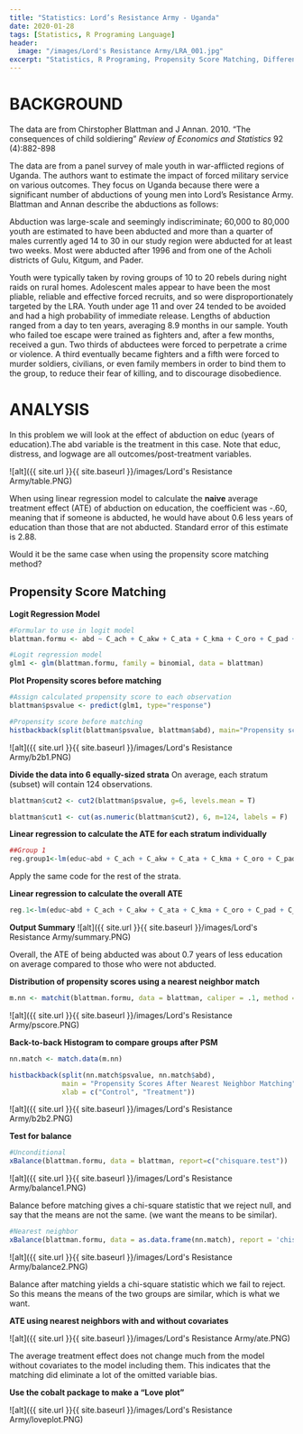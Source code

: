 ```yaml
---
title: "Statistics: Lord’s Resistance Army - Uganda"
date: 2020-01-28
tags: [Statistics, R Programing Language]
header:
  image: "/images/Lord's Resistance Army/LRA_001.jpg"
excerpt: "Statistics, R Programing, Propensity Score Matching, Difference in Difference, Abduction"
---
```

# BACKGROUND

The data are from Chirstopher Blattman and J Annan. 2010. “The consequences of child soldiering” *Review of Economics and Statistics* 92 (4):882-898

The data are from a panel survey of male youth in war-afflicted regions of Uganda. The authors want to
estimate the impact of forced military service on various outcomes. They focus on Uganda because there
were a significant number of abductions of young men into Lord’s Resistance Army.
Blattman and Annan describe the abductions as follows:

Abduction was large-scale and seemingly indiscriminate; 60,000 to 80,000 youth are estimated to have been
abducted and more than a quarter of males currently aged 14 to 30 in our study region were abducted for
at least two weeks. Most were abducted after 1996 and from one of the Acholi districts of Gulu, Kitgum,
and Pader.

Youth were typically taken by roving groups of 10 to 20 rebels during night raids on rural homes. Adolescent
males appear to have been the most pliable, reliable and effective forced recruits, and so were disproportionately
targeted by the LRA. Youth under age 11 and over 24 tended to be avoided and had a high probability
of immediate release. Lengths of abduction ranged from a day to ten years, averaging 8.9 months in our
sample. Youth who failed toe escape were trained as fighters and, after a few months, received a gun. Two
thirds of abductees were forced to perpetrate a crime or violence. A third eventually became fighters and a
fifth were forced to murder soldiers, civilians, or even family members in order to bind them to the group,
to reduce their fear of killing, and to discourage disobedience.

# ANALYSIS

In this problem we will look at the effect of abduction on educ (years of education).The abd variable is the
treatment in this case. Note that educ, distress, and logwage are all outcomes/post-treatment variables.

![alt]({{ site.url }}{{ site.baseurl }}/images/Lord's Resistance Army/table.PNG)

When using linear regression model to calculate the **naive** average treatment effect (ATE) of abduction on education, the coefficient was -.60, meaning that if someone is abducted, he would have about 0.6 less years of education than those that are not abducted. Standard error of this estimate is 2.88.

Would it be the same case when using the propensity score matching method?

## Propensity Score Matching

**Logit Regression Model**
```r
#Formular to use in logit model
blattman.formu <- abd ~ C_ach + C_akw + C_ata + C_kma + C_oro + C_pad + C_paj + age + fthr_ed + mthr_ed + orphan96 + hh_fthr_frm + hh_size96

#Logit regression model
glm1 <- glm(blattman.formu, family = binomial, data = blattman)
```

**Plot Propensity scores before matching**
```r
#Assign calculated propensity score to each observation
blattman$psvalue <- predict(glm1, type="response")

#Propensity score before matching
histbackback(split(blattman$psvalue, blattman$abd), main="Propensity scores Before Matching",xlab=c('Control','Treatment'))
```
![alt]({{ site.url }}{{ site.baseurl }}/images/Lord's Resistance Army/b2b1.PNG)

**Divide the data into 6 equally-sized strata**
On average, each stratum (subset) will contain 124 observations.

```r
blattman$cut2 <- cut2(blattman$psvalue, g=6, levels.mean = T)

blattman$cut1 <- cut(as.numeric(blattman$cut2), 6, m=124, labels = F)
```

**Linear regression to calculate the ATE for each stratum individually**
```r
##Group 1
reg.group1<-lm(educ~abd + C_ach + C_akw + C_ata + C_kma + C_oro + C_pad + C_paj + age + fthr_ed + mthr_ed + orphan96 + hh_fthr_frm + hh_size96,data=blattman, subset = (cut1 == 1))
```
Apply the same code for the rest of the strata.

**Linear regression to calculate the overall ATE**
```r
reg.1<-lm(educ~abd + C_ach + C_akw + C_ata + C_kma + C_oro + C_pad + C_paj + age + fthr_ed + mthr_ed + orphan96 + hh_fthr_frm + hh_size96,data=blattman)
```

**Output Summary**
![alt]({{ site.url }}{{ site.baseurl }}/images/Lord's Resistance Army/summary.PNG)

Overall, the ATE of being abducted was about 0.7 years of less education on average compared to those who were not abducted.

**Distribution of propensity scores using a nearest neighbor match**
```r
m.nn <- matchit(blattman.formu, data = blattman, caliper = .1, method = 'nearest')
```

![alt]({{ site.url }}{{ site.baseurl }}/images/Lord's Resistance Army/pscore.PNG)

**Back-to-back Histogram to compare groups after PSM**
```r
nn.match <- match.data(m.nn)

histbackback(split(nn.match$psvalue, nn.match$abd),
             main = "Propensity Scores After Nearest Neighbor Matching",
             xlab = c("Control", "Treatment"))
```

![alt]({{ site.url }}{{ site.baseurl }}/images/Lord's Resistance Army/b2b2.PNG)

**Test for balance**
```r
#Unconditional
xBalance(blattman.formu, data = blattman, report=c("chisquare.test"))
```
![alt]({{ site.url }}{{ site.baseurl }}/images/Lord's Resistance Army/balance1.PNG)

Balance before matching gives a chi-square statistic that we reject null, and say that the means are not the same. (we want the means to be similar).

```r
#Nearest neighbor
xBalance(blattman.formu, data = as.data.frame(nn.match), report = 'chisquare.test')
```
![alt]({{ site.url }}{{ site.baseurl }}/images/Lord's Resistance Army/balance2.PNG)

Balance after matching yields a chi-square statistic which we fail to reject. So this means the means of the two groups are similar, which is what we want.

**ATE using nearest neighbors with and without covariates**

![alt]({{ site.url }}{{ site.baseurl }}/images/Lord's Resistance Army/ate.PNG)

The average treatment effect does not change much from the model without covariates to the model including them. This indicates that the matching did eliminate a lot of the omitted variable bias.

**Use the cobalt package to make a “Love plot”**

![alt]({{ site.url }}{{ site.baseurl }}/images/Lord's Resistance Army/loveplot.PNG)
